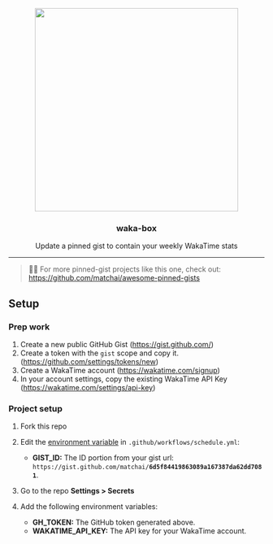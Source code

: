 <p align="center">
    <img width="400" src="https://user-images.githubusercontent.com/4658208/60469862-2e40bf00-9c2c-11e9-87f7-afe164648de4.png">
    <h3 align="center">waka-box</h3>
    <p align="center">Update a pinned gist to contain your weekly WakaTime stats</p>
</p>

---

> 📌✨ For more pinned-gist projects like this one, check out: <https://github.com/matchai/awesome-pinned-gists>

## Setup

### Prep work

1. Create a new public GitHub Gist (<https://gist.github.com/>)
1. Create a token with the `gist` scope and copy it. (<https://github.com/settings/tokens/new>)
1. Create a WakaTime account (<https://wakatime.com/signup>)
1. In your account settings, copy the existing WakaTime API Key (<https://wakatime.com/settings/api-key>)

### Project setup

1. Fork this repo
1. Edit the [environment variable](https://github.com/matchai/waka-box/blob/master/.github/workflows/schedule.yml#L13-L15) in `.github/workflows/schedule.yml`:

   - **GIST_ID:** The ID portion from your gist url: `https://gist.github.com/matchai/`**`6d5f84419863089a167387da62dd7081`**.

1. Go to the repo **Settings > Secrets**
1. Add the following environment variables:
   - **GH_TOKEN:** The GitHub token generated above.
   - **WAKATIME_API_KEY:** The API key for your WakaTime account.
